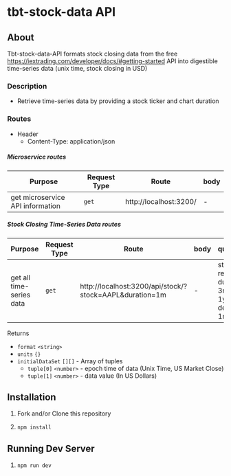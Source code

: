# tbt-stock-data API

## About
  Tbt-stock-data-API formats stock closing data from the free https://iextrading.com/developer/docs/#getting-started API
  into digestible time-series data (unix time, stock closing in USD)

### Description
  - Retrieve time-series data by providing a stock ticker and chart duration

### Routes

  - Header
    - Content-Type: application/json

##### Microservice routes

| Purpose | Request Type | Route | body |
| --- | --- | --- | --- |
| get microservice API information | `get` | http://localhost:3200/ | - |

##### Stock Closing Time-Series Data routes

| Purpose | Request Type | Route | body | queryParams |
| --- | --- | --- | --- | --- |
| get all time-series data | `get` | http://localhost:3200/api/stock/?stock=AAPL&duration=1m | - | stock (ticker, required), duration (1m, 3m, 6m, ytd, 1y, 2y, 5y, defaults to 1m) |

Returns
* `format` `<string>`
* `units` `{}`
* `initialDataSet` `[][]` - Array of tuples
    * `tuple[0]` `<number>` - epoch time of data (Unix Time, US Market Close)
    * `tuple[1]` `<number>` - data value (In US Dollars)

## Installation

1. Fork and/or Clone this repository

1. `npm install`

## Running Dev Server

1. `npm run dev`
